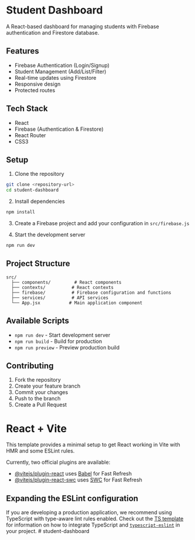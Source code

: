 # Student Dashboard

A React-based dashboard for managing students with Firebase authentication and Firestore database.

## Features

- Firebase Authentication (Login/Signup)
- Student Management (Add/List/Filter)
- Real-time updates using Firestore
- Responsive design
- Protected routes

## Tech Stack

- React
- Firebase (Authentication & Firestore)
- React Router
- CSS3

## Setup

1. Clone the repository
```bash
git clone <repository-url>
cd student-dashboard
```

2. Install dependencies
```bash
npm install
```

3. Create a Firebase project and add your configuration in `src/firebase.js`

4. Start the development server
```bash
npm run dev
```

## Project Structure

```
src/
  ├── components/         # React components
  ├── contexts/          # React contexts
  ├── firebase/          # Firebase configuration and functions
  ├── services/          # API services
  └── App.jsx           # Main application component
```

## Available Scripts

- `npm run dev` - Start development server
- `npm run build` - Build for production
- `npm run preview` - Preview production build

## Contributing

1. Fork the repository
2. Create your feature branch
3. Commit your changes
4. Push to the branch
5. Create a Pull Request

# React + Vite

This template provides a minimal setup to get React working in Vite with HMR and some ESLint rules.

Currently, two official plugins are available:

- [@vitejs/plugin-react](https://github.com/vitejs/vite-plugin-react/blob/main/packages/plugin-react) uses [Babel](https://babeljs.io/) for Fast Refresh
- [@vitejs/plugin-react-swc](https://github.com/vitejs/vite-plugin-react/blob/main/packages/plugin-react-swc) uses [SWC](https://swc.rs/) for Fast Refresh

## Expanding the ESLint configuration

If you are developing a production application, we recommend using TypeScript with type-aware lint rules enabled. Check out the [TS template](https://github.com/vitejs/vite/tree/main/packages/create-vite/template-react-ts) for information on how to integrate TypeScript and [`typescript-eslint`](https://typescript-eslint.io) in your project.
#   s t u d e n t - d a s h b o a r d 
 
 
